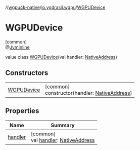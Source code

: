 //[wgpu4k-native](../../../index.md)/[io.ygdrasil.wgpu](../index.md)/[WGPUDevice](index.md)

# WGPUDevice

[common]\
@[JvmInline](https://kotlinlang.org/api/core/kotlin-stdlib/kotlin.jvm/-jvm-inline/index.html)

value class [WGPUDevice](index.md)(val handler: [NativeAddress](../../ffi/-native-address/index.md))

## Constructors

| | |
|---|---|
| [WGPUDevice](-w-g-p-u-device.md) | [common]<br>constructor(handler: [NativeAddress](../../ffi/-native-address/index.md)) |

## Properties

| Name | Summary |
|---|---|
| [handler](handler.md) | [common]<br>val [handler](handler.md): [NativeAddress](../../ffi/-native-address/index.md) |